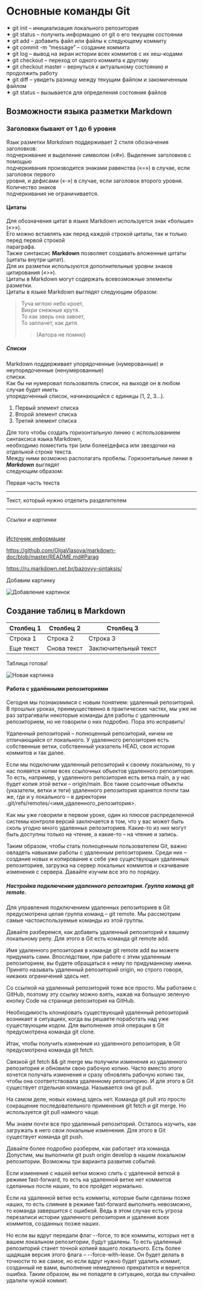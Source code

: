# **Основные команды Git**
  
✦ git init – инициализация локального репозитория  
✦ git status – получить информацию от git о его текущем состоянии  
✦ git add – добавить файл или файлы к следующему коммиту  
✦ git commit -m “message” – создание коммита  
✦ git log – вывод на экран истории всех коммитов с их хеш-кодами  
✦ git checkout – переход от одного коммита к другому  
✦ git checkout master – вернуться к актуальному состоянию и продолжить работу  
✦ git diff – увидеть разницу между текущим файлом и закомиченным файлом  
✦ git status – вызывается для определения состояния файлов  
  
## **Возможности языка разметки Markdown**
  
### Заголовки бывают от 1 до 6 уровня 
  
Язык разметки *Markdown* поддерживает 2 стиля обозначения заголовков:  
подчеркивание и выделение символом («#»). Выделение заголовков с помощью  
подчеркивания производится знаками равенства («=») в случае, если заголовок  первого  
уровня, и дефисами («-») в случае, если заголовок второго уровня.  Количество знаков  
подчеркивания не ограничивается.  
  
#### Цитаты  
Для обозначения цитат в языке Markdown используется знак «больше» («>»).  
Его можно вставлять как перед каждой строкой цитаты, так и только перед первой строкой  
параграфа.  
Также синтаксис __Markdown__ позволяет создавать вложенные цитаты (цитаты внутри цитат).  
Для их разметки используются дополнительные уровни знаков цитирования («>»).  
Цитаты в Markdown могут содержать всевозможные элементы разметки.  
Цитаты в языке Markdown выглядят следующим образом:  
> Туча мглою небо кроет,  
> Вихри снежные крутя.  
> То как зверь она завоет,  
> То заплачет, как дитя.  
>> (Автора не помню)  

##### Списки  
Markdown поддерживает упорядоченные (нумерованные) и неупорядоченные (ненумерованные)  
списки.  
Как бы ни нумеровал пользователь список, на выходе он в любом случае будет иметь  
упорядоченный список, начинающийся с единицы (1, 2, 3…).  

1. Первый элемент списка  
 1. Второй элемент списка  
  1. Третий элемент списка  

Для того чтобы создать горизонтальную линию с использованием синтаксиса языка Markdown,  
необходимо поместить три (или более)дефиса или звездочки на отдельной строке текста.  
Между ними возможно располагать пробелы. Горизонтальные линии в ***Markdown*** выглядят  
следующим образом:  

Первая часть текста  

---
Текст, который нужно отделить разделителем  

***  

###### Ссылки и картинки  

[Источник информации](https://github.com/OlgaVlasova/markdown-doc/blob/master/README.md#Parag/ "Сайт github.com")  

<https://github.com/OlgaVlasova/markdown-doc/blob/master/README.md#Parag>  

<https://ru.markdown.net.br/bazovyy-sintaksis/>  

Добавим картинку  

![Добавление картинок](https://markdown.net.br/assets/img/markdown.jpg "Логотип Markdown")  

## Создание таблиц в Markdown

| Столбец 1 | Столбец 2 | Столбец 3 |  
| --------- | --------- | --------- |  
| Строка 1  | Строка 2  | Строка 3  |  
| Еще текст | Снова текст | Заключительный текст |  

Таблица готова!  

![Новая картинка](https://www.mactale.com/images/macdown.jpg "Картинка с таблицей")  

#### Работа с удалёнными репозиториями  

Сегодня мы познакомимся с новым понятием: удаленный репозиторий. В прошлых уроках, преимущественно в практических частях, мы уже не раз затрагивали некоторые команды для работы с удаленным репозиторием, но не говорили о них подробно. Пора это исправить!  

Удаленный репозиторий – полноценный репозиторий, ничем не отличающийся от локального. У удаленного репозитория есть собственные ветки, собственный указатель HEAD, своя история коммитов и так далее.  

Если мы подключим удаленный репозиторий к своему локальному, то у нас появятся копии всех ссылочных объектов удаленного репозитория. То есть, например, у удаленного репозитория есть ветка main, а у нас будет копия этой ветки – origin/main. Все такие ссылочные объекты (указатели, ветки и теги) удаленного репозитория хранятся почти там же, где и у локального – в директории .git/refs/remotes/<имя_удаленного_репозитория>.  

Как мы уже говорили в первом уроке, один из плюсов распределенной системы контроля версий заключается в том, что у вас может быть сколь угодно много удаленных репозиториев. Какие-то из них могут быть доступны только на чтение, а какие-то – на чтение и запись.  

Таким образом, чтобы стать полноценным пользователем Git, важно овладеть навыками работы с удаленным репозиторием. Среди них – создание новых и копирование к себе уже существующих удаленных репозиториев, загрузка на сервер локальных коммитов и скачивание изменения с сервера. Давайте изучим все это по порядку.  

##### Настройка подключения удаленного репозитория. Группа команд git remote.  

Для управления подключением удаленных репозиториев в Git предусмотрена целая группа команд – git remote. Мы рассмотрим самые частоиспользуемые команды из этой группы.  

Давайте разберемся, как добавить удаленный репозиторий к вашему локальному репу. Для этого в Git есть команда git remote add.  

Имя удаленного репозитория в команде git remote add вы можете придумать сами. Впоследствии, при работе с этим удаленным репозиторием, вы будете обращаться к нему по придуманному имени. Принято называть удаленный репозиторий origin, но строго говоря, никаких ограничений здесь нет.

Со ссылкой на удаленный репозиторий тоже все просто. Мы работаем с GitHub, поэтому эту ссылку можно взять, нажав на большую зеленую кнопку Code на странице репозитория на GitHub.  

Необходимость клонировать существующий удаленный репозиторий возникает в ситуациях, когда вы решаете поработать над уже существующим кодом. Для выполнения этой операции в Git предусмотрена команда git clone.  

Итак, чтобы получить изменения из удаленного репозитория, в Git предусмотрена команда git fetch.  

Связкой git fetch && git merge мы получили изменения из удаленного репозитория и обновили свою рабочую копию. Часто вместо этого хочется получать изменения и сразу обновлять рабочую копию так, чтобы она соответствовала удаленному репозиторию. И для этого в Git существует отдельная команда. Называется она git pull.  

На самом деле, новых команд здесь нет. Команда git pull это просто сокращение последовательного применения git fetch и git merge. Но используется git pull намного чаще.  

Мы знаем почти все про удаленный репозиторий. Осталось изучить, как загружать в него свои локальные изменения. Для этого в Git существует команда git push.  

Давайте более подробно разберем, как работает эта команда. Допустим, мы выполнили git push origin develop в нашем локальном репозитории. Возможны три варианта развития событий.

Если изменения с нашей ветки можно слить с удаленной веткой в режиме fast-forward, то есть на удаленной ветке нет коммитов сделанных после наших, то все пройдет нормально.

Если на удаленной ветке есть коммиты, которые были сделаны позже наших, то есть слияние в режиме fast-forward выполнить невозможно, то команда завершится с ошибкой. Ведь в этом случае есть угроза перезаписи истории удаленного репозитория и удаления всех коммитов, созданных позже наших.

Но если вы вдруг передали флаг --force, то все коммиты, которых нет в вашем локальном репозитории, будут удалены. То есть удаленный репозиторий станет точной копией вашего локального. Есть более щадящая версия этого флага – --force-with-lease. Он будет делать в точности то же самое, но если вдруг нужно будет удалить коммит, созданный не вами, выполнение немедленно прекратится и вернется ошибка. Таким образом, вы не попадете в ситуацию, когда вы случайно удалили чужой коммит.  


